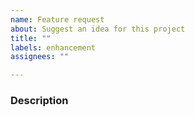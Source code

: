 ```yaml
---
name: Feature request
about: Suggest an idea for this project
title: ""
labels: enhancement
assignees: ""

---
```


### Description

